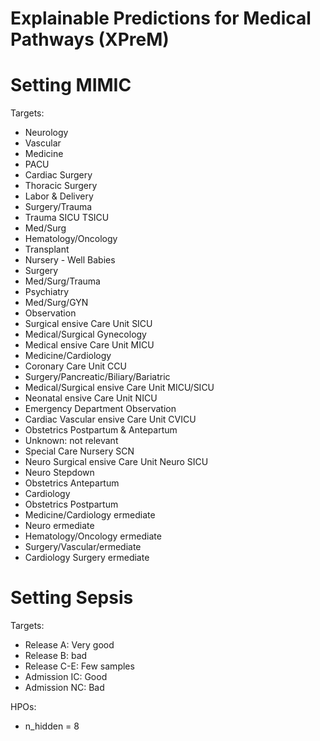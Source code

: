 # Explainable Predictions for Medical Pathways (XPreM)

# Setting MIMIC
Targets:
- Neurology
- Vascular    
- Medicine    
- PACU    
- Cardiac Surgery    
- Thoracic Surgery    
- Labor & Delivery    
- Surgery/Trauma    
- Trauma SICU TSICU    
- Med/Surg    
- Hematology/Oncology    
- Transplant    
- Nursery - Well Babies    
- Surgery    
- Med/Surg/Trauma    
- Psychiatry    
- Med/Surg/GYN    
- Observation    
- Surgical ensive Care Unit SICU    
- Medical/Surgical Gynecology    
- Medical ensive Care Unit MICU    
- Medicine/Cardiology    
- Coronary Care Unit CCU    
- Surgery/Pancreatic/Biliary/Bariatric    
- Medical/Surgical ensive Care Unit MICU/SICU    
- Neonatal ensive Care Unit NICU    
- Emergency Department Observation    
- Cardiac Vascular ensive Care Unit CVICU    
- Obstetrics Postpartum & Antepartum    
- Unknown: not relevant   
- Special Care Nursery SCN    
- Neuro Surgical ensive Care Unit Neuro SICU    
- Neuro Stepdown    
- Obstetrics Antepartum    
- Cardiology    
- Obstetrics Postpartum    
- Medicine/Cardiology ermediate    
- Neuro ermediate    
- Hematology/Oncology ermediate    
- Surgery/Vascular/ermediate    
- Cardiology Surgery ermediate  


# Setting Sepsis
Targets:
-  Release A: Very good
-  Release B: bad
-  Release C-E: Few samples
-  Admission IC: Good
-  Admission NC: Bad

HPOs:
-  n_hidden = 8



